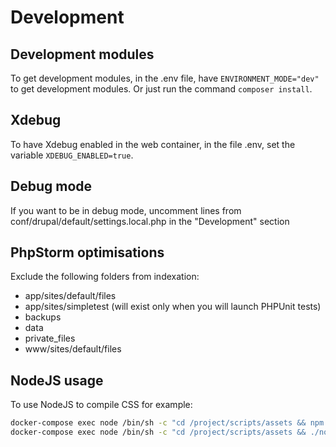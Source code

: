 # Development

## Development modules

To get development modules, in the .env file,
have `ENVIRONMENT_MODE="dev"` to get development modules. Or just
run the command `composer install`.

## Xdebug

To have Xdebug enabled in the web container, in the file .env, set the variable
`XDEBUG_ENABLED=true`.

## Debug mode

If you want to be in debug mode, uncomment lines from conf/drupal/default/settings.local.php in the "Development" section

## PhpStorm optimisations

Exclude the following folders from indexation:
* app/sites/default/files
* app/sites/simpletest (will exist only when you will launch PHPUnit tests)
* backups
* data
* private_files
* www/sites/default/files

## NodeJS usage

To use NodeJS to compile CSS for example:

```bash
docker-compose exec node /bin/sh -c "cd /project/scripts/assets && npm install"
docker-compose exec node /bin/sh -c "cd /project/scripts/assets && ./node_modules/.bin/gulp"
```
